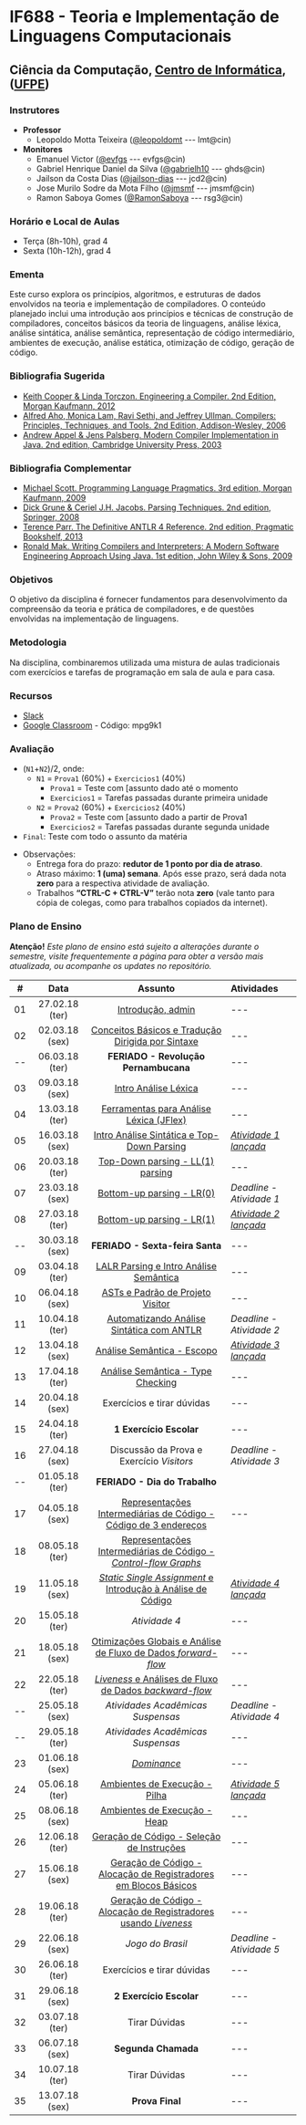 # IF688 - Teoria e Implementação de Linguagens Computacionais

## Ciência da Computação, [Centro de Informática](http://www.cin.ufpe.br), ([UFPE](http://www.ufpe.br))

### Instrutores

* **Professor** 
  * Leopoldo Motta Teixeira ([@leopoldomt](https://github.com/leopoldomt) --- lmt@cin)
* **Monitores** 
  * Emanuel Victor ([@evfgs](https://github.com/evfgs) --- evfgs@cin)
  * Gabriel Henrique Daniel da Silva ([@gabrielh10](https://github.com/gabrielh10) --- ghds@cin)
  * Jailson da Costa Dias ([@jailson-dias](https://github.com/jailson-dias) --- jcd2@cin)
  * Jose Murilo Sodre da Mota Filho ([@jmsmf](https://github.com/jmsmf) --- jmsmf@cin)
  * Ramon Saboya Gomes ([@RamonSaboya](https://github.com/RamonSaboya) --- rsg3@cin)
  
### Horário e Local de Aulas

* Terça (8h-10h), grad 4
* Sexta (10h-12h), grad 4

### Ementa

Este curso explora os princípios, algoritmos, e estruturas de dados envolvidos na teoria e implementação de compiladores. 
O conteúdo planejado inclui uma introdução aos princípios e técnicas de construção de compiladores, conceitos básicos da teoria de linguagens, análise léxica, análise sintática, análise semântica, representação de código intermediário, ambientes de execução, análise estática, otimização de código, geração de código.

### Bibliografia Sugerida

- [Keith Cooper & Linda Torczon. Engineering a Compiler. 2nd Edition, Morgan Kaufmann, 2012](https://www.elsevier.com/books/engineering-a-compiler/cooper/978-0-12-088478-0)
- [Alfred Aho, Monica Lam, Ravi Sethi, and Jeffrey Ullman. Compilers: Principles, Techniques, and Tools. 2nd Edition, Addison-Wesley, 2006](http://dragonbook.stanford.edu)
- [Andrew Appel & Jens Palsberg. Modern Compiler Implementation in Java. 2nd edition, Cambridge University Press, 2003](https://www.cs.princeton.edu/~appel/modern/java/)

### Bibliografia Complementar
- [Michael Scott. Programming Language Pragmatics. 3rd edition, Morgan Kaufmann, 2009](https://www.cs.rochester.edu/u/scott/pragmatics/3e/)
- [Dick Grune & Ceriel J.H. Jacobs. Parsing Techniques. 2nd edition, Springer, 2008](https://dickgrune.com/Books/PTAPG_2nd_Edition/)
- [Terence Parr. The Definitive ANTLR 4 Reference. 2nd edition, Pragmatic Bookshelf, 2013](https://pragprog.com/book/tpantlr2/the-definitive-antlr-4-reference)
- [Ronald Mak. Writing Compilers and Interpreters: A Modern Software Engineering Approach Using Java. 1st edition, John Wiley & Sons, 2009](http://www.wiley.com/WileyCDA/WileyTitle/productCd-0470177071.html)

### Objetivos

O objetivo da disciplina é fornecer fundamentos para desenvolvimento da compreensão da teoria e prática de compiladores, e de questões envolvidas na implementação de linguagens.

### Metodologia

Na disciplina, combinaremos utilizada uma mistura de aulas tradicionais com exercícios e tarefas de programação em sala de aula e para casa. 

### Recursos

- [Slack](http://if688.slack.com)
- [Google Classroom](http://classroom.google.com) - Código: mpg9k1

### Avaliação

* (`N1`+`N2`)/2, onde:
  * `N1` = `Prova1` (60%) + `Exercicios1` (40%)
    * `Prova1` = Teste com [assunto dado até o momento
    * `Exercicios1` = Tarefas passadas durante primeira unidade
  * `N2` = `Prova2` (60%) + `Exercicios2` (40%)
    * `Prova2` = Teste com [assunto dado a partir de Prova1 
    * `Exercicios2` = Tarefas passadas durante segunda unidade
* `Final`: Teste com todo o assunto da matéria

- Observações:
  - Entrega fora do prazo: **redutor de 1 ponto por dia de atraso**. 
  - Atraso máximo: **1 (uma) semana**. Após esse prazo, será dada nota **zero** para a respectiva atividade de avaliação.
  - Trabalhos **“CTRL-C + CTRL-V”** terão nota **zero** (vale tanto para cópia de colegas, como para trabalhos copiados da internet).

### Plano de Ensino

**Atenção!** 
*Este plano de ensino está sujeito a alterações durante o semestre, visite frequentemente a página para obter a versão mais atualizada, ou acompanhe os updates no repositório.*

| # | Data | Assunto | Atividades |
|:---:|:----:|:----------------------:|:----------------------|
| 01 | 27.02.18 (ter) | [Introdução, admin](2018-02-27.md) | --- |
| 02 | 02.03.18 (sex) | [Conceitos Básicos e Tradução Dirigida por Sintaxe](2018-03-02.md) | --- |
| -- | 06.03.18 (ter) | **FERIADO - Revolução Pernambucana** | --- |
| 03 | 09.03.18 (sex) | [Intro Análise Léxica](2018-03-09.md) | --- |
| 04 | 13.03.18 (ter) | [Ferramentas para Análise Léxica (JFlex)](2018-03-13.md) | --- |
| 05 | 16.03.18 (sex) | [Intro Análise Sintática e Top-Down Parsing](2018-03-16.md) | [*Atividade 1 lançada*](atividades/01-AutoJflexTest/) |
| 06 | 20.03.18 (ter) | [Top-Down parsing - LL(1) parsing](2018-03-20.md) | --- |
| 07 | 23.03.18 (sex) | [Bottom-up parsing - LR(0)](2018-03-23.md) | *Deadline - Atividade 1* |
| 08 | 27.03.18 (ter) | [Bottom-up parsing - LR(1)](2018-03-27.md) | [*Atividade 2 lançada*](atividades/02-LL1parsing/) |
| -- | 30.03.18 (sex) | **FERIADO - Sexta-feira Santa** | --- |
| 09 | 03.04.18 (ter) | [LALR Parsing e Intro Análise Semântica](2018-04-03.md) | --- |
| 10 | 06.04.18 (sex) | [ASTs e Padrão de Projeto Visitor](2018-04-06.md) | --- |
| 11 | 10.04.18 (ter) | [Automatizando Análise Sintática com ANTLR](2018-04-10.md) | *Deadline - Atividade 2* |
| 12 | 13.04.18 (sex) | [Análise Semântica - Escopo](2018-04-13.md) |  [*Atividade 3 lançada*](atividades/03-SimpleInterpreter/) | |
| 13 | 17.04.18 (ter) | [Análise Semântica - Type Checking](2018-04-17.md) | --- |
| 14 | 20.04.18 (sex) | Exercícios e tirar dúvidas | --- |
| 15 | 24.04.18 (ter) | **1 Exercício Escolar** | --- |
| 16 | 27.04.18 (sex) | Discussão da Prova e Exercício _Visitors_ | *Deadline - Atividade 3* |
| -- | 01.05.18 (ter) | **FERIADO - Dia do Trabalho** |  |
| 17 | 04.05.18 (sex) | [Representações Intermediárias de Código - Código de 3 endereços](2018-05-04.md) | --- |
| 18 | 08.05.18 (ter) | [Representações Intermediárias de Código - _Control-flow Graphs_](2018-05-08.md) |  |
| 19 | 11.05.18 (sex) | [_Static Single Assignment_ e Introdução à Análise de Código](2018-05-11.md) | [*Atividade 4 lançada*](atividades/04-MiniJavaAST/) |
| 20 | 15.05.18 (ter) | *Atividade 4* | --- |
| 21 | 18.05.18 (sex) | [Otimizações Globais e Análise de Fluxo de Dados _forward-flow_](2018-05-18.md) | --- |
| 22 | 22.05.18 (ter) | [_Liveness_ e Análises de Fluxo de Dados _backward-flow_](2018-05-22.md) | --- |
| -- | 25.05.18 (sex) | *Atividades Acadêmicas Suspensas* | *Deadline - Atividade 4* |
| -- | 29.05.18 (ter) | *Atividades Acadêmicas Suspensas* | --- |
| 23 | 01.06.18 (sex) | [_Dominance_](2018-06-01.md) | --- |
| 24 | 05.06.18 (ter) | [Ambientes de Execução - Pilha](2018-06-05.md) | [*Atividade 5 lançada*](atividades/05-TypeCheckerMiniJava/) |
| 25 | 08.06.18 (sex) | [Ambientes de Execução - Heap](2018-06-08.md) | --- |
| 26 | 12.06.18 (ter) | [Geração de Código - Seleção de Instruções](2018-06-12.md) | --- |
| 27 | 15.06.18 (sex) | [Geração de Código - Alocação de Registradores em Blocos Básicos](2018-06-15.md) | --- |
| 28 | 19.06.18 (ter) | [Geração de Código - Alocação de Registradores usando _Liveness_](2018-06-19.md) | --- |
| 29 | 22.06.18 (sex) | *Jogo do Brasil* | *Deadline - Atividade 5* |
| 30 | 26.06.18 (ter) | Exercícios e tirar dúvidas | --- |
| 31 | 29.06.18 (sex) | **2 Exercício Escolar** | --- |
| 32 | 03.07.18 (ter) | Tirar Dúvidas | --- |
| 33 | 06.07.18 (sex) | **Segunda Chamada**  | --- |
| 34 | 10.07.18 (ter) | Tirar Dúvidas | --- |
| 35 | 13.07.18 (sex) | **Prova Final**  | --- |
